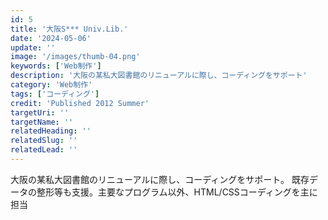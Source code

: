 ```yaml
---
id: 5
title: '大阪S*** Univ.Lib.'
date: '2024-05-06'
update: ''
image: '/images/thumb-04.png'
keywords: ['Web制作']
description: '大阪の某私大図書館のリニューアルに際し、コーディングをサポート'
category: 'Web制作'
tags: ['コーディング']
credit: 'Published 2012 Summer'
targetUri: ''
targetName: ''
relatedHeading: ''
relatedSlug: ''
relatedLead: ''
---
```

大阪の某私大図書館のリニューアルに際し、コーディングをサポート。
既存データの整形等も支援。主要なプログラム以外、HTML/CSSコーディングを主に担当